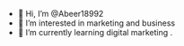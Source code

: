 - 👋 Hi, I’m @Abeer18992
- 👀 I’m interested in marketing and business 
- 🌱 I’m currently learning digital marketing .
